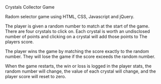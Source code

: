 Crystals Collector Game

Radom selector game using HTML, CSS, Javascript and jQuery.

The player is given a random number to match at the start of the game.
There are four crystals to click on. Each crystal is worth an undisclosed 
number of points and clicking on a crystal will add those points to
The players score.

The player wins the game by matching the score exactly to the random number. 
They will lose the game if the score exceeds the random number.

When the game restarts, the win or loss is logged in the player stats, the random number will change, the value of each crystal will change, and the player score will reset to zero. 